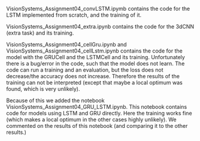 
VisionSystems_Assignment04_convLSTM.ipymb contains the code for the LSTM implemented from scratch, and the training of it.

VisionSystems_Assignment04_extra.ipynb contains the code for the 3dCNN (extra task) and its training.


VisionSystems_Assignment04_cellGru.ipynb and VisionSystems_Assignment04_cellLstm.ipynb contains the code for the model with the GRUCell and the LSTMCell and its training. Unfortunately there is a bug/error in the code, such that the model does not learn. The code can run a training and an evaluation, but the loss does not decrease/the accuracy does not increase. Therefore the results of the training can not be interpreted (except that maybe a local optimum was found, which is very unlikely).

Because of this we added the notebook VisionSystems_Assignment04_GRU_LSTM.ipynb. This notebook contains code for models using LSTM and GRU directly. Here the training works fine (which makes a local optimum in the other cases highly unlikely). We commented on the results of this notebook (and comparing it to the other results.)
